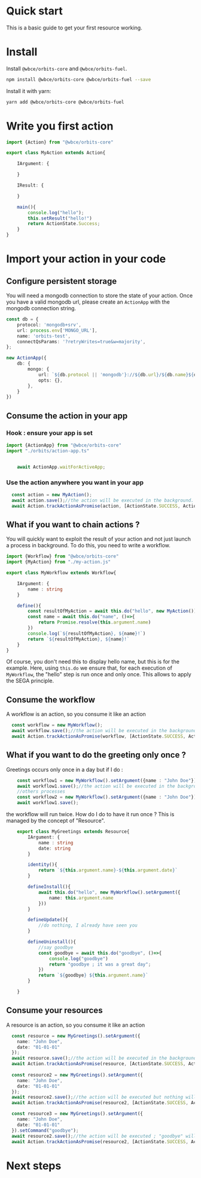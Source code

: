 # Quick start
This is a basic guide to get your first resource working.

# Install

Install `@wbce/orbits-core` and `@wbce/orbits-fuel`.
```bash
npm install @wbce/orbits-core @wbce/orbits-fuel --save
```

Install it with yarn:
```bash
yarn add @wbce/orbits-core @wbce/orbits-fuel
```

# Write you first action

```typescript title='src/orbits/my-action.ts'
import {Action} from "@wbce/orbits-core"

export class MyAction extends Action{

    IArgument: {

    }

    IResult: {

    }

    main(){
        console.log("hello");
        this.setResult("hello!")
        return ActionState.Success;
    }
}
```

# Import your action in your code

## Configure persistent storage

You will need a mongodb connection to store the state of your action.
Once you have a valid mongodb url, please create an `ActionApp` with the mongodb connection string.

```typescript title='src/orbits/action-app.ts'
const db = {
    protocol: 'mongodb+srv',
    url: process.env['MONGO_URL'],
    name: 'orbits-test',
    connectQsParams: '?retryWrites=true&w=majority',
};

new ActionApp({
    db: {
        mongo: {
            url: `${db.protocol || 'mongodb'}://${db.url}/${db.name}${db.connectQsParams}`,
            opts: {},
        },
    }
})
```

## Consume the action in your app

### Hook : ensure your app is set

```typescript 
import {ActionApp} from "@wbce/orbits-core"
import "./orbits/action-app.ts"


    await ActionApp.waitForActiveApp;
```

### Use the action anywhere you want in your app

```typescript
  const action = new MyAction();
  await action.save();//the action will be executed in the background.
  await Action.trackActionAsPromise(action, [ActionState.SUCCESS, ActionState.ERROR]);//this line is optional.
```


## What if you want to chain actions ?

You will quickly want to exploit the result of your action and not just launch a process in background.
To do this, you need to write a workflow.

```typescript title='src/orbits/my-workflow.ts'
import {Workflow} from "@wbce/orbits-core"
import {MyAction} from "./my-action.js"

export class MyWorkflow extends Workflow{

    IArgument: {
        name : string
    }

    define(){
        const resultOfMyAction = await this.do("hello", new MyAction());
        const name = await this.do("name", ()=>{
            return Promise.resolve(this.argument.name)
        })
        console.log(`${resultOfMyAction}, ${name}!`)
        return `${resultOfMyAction}, ${name}!`
    }
}
```

Of course, you don't need this to display hello name, but this is for the example.
Here, using `this.do` we ensure that, for each execution of `MyWorkflow`, the "hello" step is run once and only once.
This allows to apply the SEGA principle.

## Consume the workflow

A workflow is an action, so you consume it like an action
```typescript
  const workflow = new MyWorkflow();
  await workflow.save();//the action will be executed in the background.
  await Action.trackActionAsPromise(workflow, [ActionState.SUCCESS, ActionState.ERROR]);//this line is optional.
```

## What if you want to do the greeting only once ?

Greetings occurs only once in a day but if I do : 

```typescript
    const workflow1 = new MyWorkflow().setArgument({name : "John Doe"});
    await workflow1.save();//the action will be executed in the background.
    //others processes
    const workflow2 = new MyWorkflow().setArgument({name : "John Doe"});
    await workflow1.save();
```

the workflow will run twice. How do I do to have it run once ?
This is managed by the concept of "Resource".

```typescript
    export class MyGreetings extends Resource{
        IArgument: {
            name : string
            date: string
        }

        identity(){
            return `${this.argument.name}-${this.argument.date}`
        }

        defineInstall(){
            await this.do("hello", new MyWorkflow().setArgument({
                name: this.argument.name
            }))
        }

        defineUpdate(){
            //do nothing, I already have seen you
        }

        defineUninstall(){
            //say goodbye
            const goodbye = await this.do("goodbye", ()=>{
                console.log("goodbye")
                return "goodbye ; it was a great day";
            })
            return `${goodbye} ${this.argument.name}`
        }

    }
```

## Consume your resources

A resource is an action, so you consume it like an action
```typescript
  const resource = new MyGreetings().setArgument({
    name: "John Doe",
    date: "01-01-01"
  });
  await resource.save();//the action will be executed in the background. the greetings will appear in the console
  await Action.trackActionAsPromise(resource, [ActionState.SUCCESS, ActionState.ERROR]); 
  
  const resource2 = new MyGreetings().setArgument({
    name: "John Doe",
    date: "01-01-01"
  });
  await resource2.save();//the action will be executed but nothing will appear in the console.log, as we already installed the resource
  await Action.trackActionAsPromise(resource2, [ActionState.SUCCESS, ActionState.ERROR]); 

  const resource3 = new MyGreetings().setArgument({
    name: "John Doe",
    date: "01-01-01"
  }).setCommand("goodbye");
  await resource2.save();//the action will be executed ; "goodbye" will appear in the console
  await Action.trackActionAsPromise(resource2, [ActionState.SUCCESS, ActionState.ERROR]);
```

# Next steps
